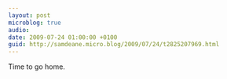```yaml
---
layout: post
microblog: true
audio: 
date: 2009-07-24 01:00:00 +0100
guid: http://samdeane.micro.blog/2009/07/24/t2825207969.html
---
```

Time to go home.
